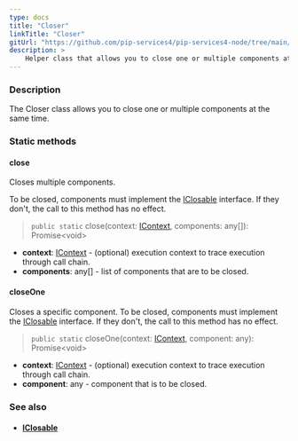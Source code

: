 ```yaml
---
type: docs
title: "Closer"
linkTitle: "Closer"
gitUrl: "https://github.com/pip-services4/pip-services4-node/tree/main/pip-services4-components-node"
description: >
    Helper class that allows you to close one or multiple components at the same time.
---
```


### Description

The Closer class allows you to close one or multiple components at the same time.

### Static methods

#### close
Closes multiple components.

To be closed, components must implement the [IClosable](../iclosable) interface.
If they don't, the call to this method has no effect.

> `public static` close(context: [IContext](../../context/context), components: any[]): Promise\<void\>

- **context**: [IContext](../../context/context) - (optional) execution context to trace execution through call chain.
- **components**: any[] - list of components that are to be closed.

#### closeOne
Closes a specific component.
To be closed, components must implement the [IClosable](../iclosable) interface.
If they don't, the call to this method has no effect.

> `public static` closeOne(context: [IContext](../../context/context), component: any): Promise\<void\>

- **context**: [IContext](../../context/context) - (optional) execution context to trace execution through call chain.
- **component**: any - component that is to be closed.

### See also
- #### [IClosable](../iclosable)
